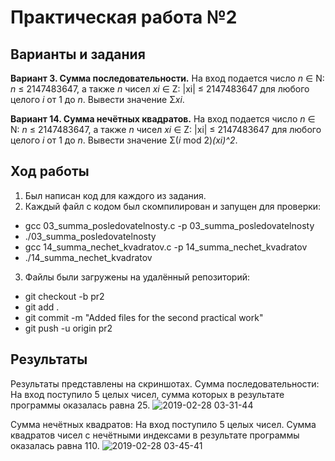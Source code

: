 # Практическая работа №2

## Варианты и задания

**Вариант 3. Сумма последовательности.** На вход подается число *n* ∈ N: *n* ≤ 2147483647, а также *n* чисел *xi* ∈ Z: |xi| ≤ 2147483647 для любого целого *i* от 1 до *n*. Вывести значение Σ*xi*.

**Вариант 14. Сумма нечётных квадратов.** На вход подается число *n* ∈ N: *n* ≤ 2147483647, а также *n* чисел *xi* ∈ Z: |xi| ≤ 2147483647 для любого целого *i* от 1 до *n*. Вывести значение Σ(*i* mod 2)*(xi)^2*.

## Ход работы

1. Был написан код для каждого из задания.
2. Каждый файл с кодом был скомпилирован и запущен для проверки: 
  * gcc 03_summa_posledovatelnosty.c -p 03_summa_posledovatelnosty
  * ./03_summa_posledovatelnosty
  * gcc 14_summa_nechet_kvadratov.c -p 14_summa_nechet_kvadratov
  * ./14_summa_nechet_kvadratov
3. Файлы были загружены на удалённый репозиторий:
  * git checkout -b pr2
  * git add .
  * git commit -m "Added files for the second practical work"
  * git push -u origin pr2

## Результаты

Результаты представлены на скриншотах.
Сумма последовательности:
На вход поступило 5 целых чисел, сумма которых в результате программы оказалась равна 25.
![2019-02-28 03-31-44](https://user-images.githubusercontent.com/47746685/53521381-8b0b5c00-3b0a-11e9-96f1-3b971b20280e.png)

Сумма нечётных квадратов:
На вход поступило 5 целых чисел. Сумма квадратов чисел с нечётными индексами в результате программы оказалась равна 110.
![2019-02-28 03-45-41](https://user-images.githubusercontent.com/47746685/53521671-551aa780-3b0b-11e9-9555-a5a620ab3340.png)




